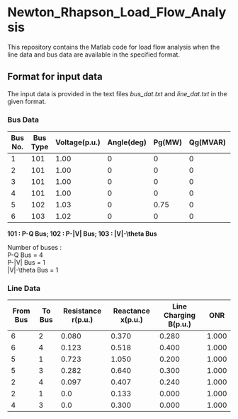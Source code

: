 # Newton_Rhapson_Load_Flow_Analysis
This repository contains the Matlab code for load flow analysis when the line data and bus data are available in the specified format.

## Format for input data
The input data is provided in the text files *bus_dat.txt* and *line_dat.txt* in the given format.

### Bus Data

| Bus No. | Bus Type | Voltage(p.u.) | Angle(deg) | Pg(MW) | Qg(MVAR) | Pload(MW) | Qload(MVAR) |
|---------|----------|---------------|------------|--------|----------|-----------|-------------|
| 1 | 101 | 1.00 | 0 | 0 | 0 | 0.55 | 0.13 |
| 2 | 101 | 1.00 | 0 | 0 | 0 | 0 | 0 |
| 3 | 101 | 1.00 | 0 | 0 | 0 | 0.30 | 0.18 |
| 4 | 101 | 1.00 | 0 | 0 | 0 | 0.50 | 0.05 |
| 5 | 102 | 1.03 | 0 | 0.75 | 0 | 0.30 | 0.10 |
| 6 | 103 | 1.02 | 0 | 0 | 0 | 0 | 0 |

**101 : P-Q Bus;    102 : P-|V| Bus;    103 : |V|-\theta Bus**

Number of buses :  
P-Q Bus = 4  
P-|V| Bus = 1  
|V|-\theta Bus = 1  

### Line Data

| From Bus | To Bus | Resistance r(p.u.) | Reactance x(p.u.) | Line Charging B(p.u.) | ONR |
|---------|----------|---------------|------------|--------|----------|
| 6 | 2  | 0.080 | 0.370 | 0.280 | 1.000 |
| 6 | 4 | 0.123 | 0.518 | 0.400 | 1.000 |
| 5 | 1 | 0.723 | 1.050 | 0.200 | 1.000 |
| 5 | 3 | 0.282 | 0.640 | 0.300 | 1.000 |
| 2 | 4 | 0.097 | 0.407 | 0.240 | 1.000 |
| 2 | 1 | 0.0 | 0.133 | 0.000 | 1.000 |
| 4 | 3 | 0.0 | 0.300 | 0.000 | 1.000 |



